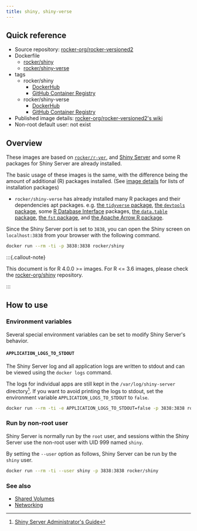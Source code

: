 ```yaml
---
title: shiny, shiny-verse
---
```


## Quick reference

- Source repository: [rocker-org/rocker-versioned2](https://github.com/rocker-org/rocker-versioned2)
- Dockerfile
  - [rocker/shiny](https://github.com/rocker-org/rocker-versioned2/blob/master/dockerfiles/shiny_devel.Dockerfile)
  - [rocker/shiny-verse](https://github.com/rocker-org/rocker-versioned2/blob/master/dockerfiles/shiny-verse_devel.Dockerfile)
- tags
  - rocker/shiny
    - [DockerHub](https://hub.docker.com/r/rocker/shiny/tags)
    - [GitHub Container Registry](https://github.com/rocker-org/rocker-versioned2/pkgs/container/shiny/versions)
  - rocker/shiny-verse
    - [DockerHub](https://hub.docker.com/r/rocker/shiny-verse/tags)
    - [GitHub Container Registry](https://github.com/rocker-org/rocker-versioned2/pkgs/container/shiny-verse/versions)
- Published image details: [rocker-org/rocker-versioned2's wiki](https://github.com/rocker-org/rocker-versioned2/wiki)
- Non-root default user: not exist

## Overview

These images are based on [`rocker/r-ver`](r-ver.md),
and [Shiny Server](https://www.rstudio.com/products/shiny/shiny-server/) and some R packages for Shiny Server are already installed.

The basic usage of these images is the same, with the difference being the amount of additional (R) packages installed.
(See [image details](https://github.com/rocker-org/rocker-versioned2/wiki) for lists of installation packages)

- `rocker/shiny-verse` has already installed many R packages and their dependencies apt packages.
  e.g. [the `tidyverse` package](https://www.tidyverse.org/),
  [the `devtools` package](https://devtools.r-lib.org/),
  some [R Database Interface](https://dbi.r-dbi.org/) packages,
  [the `data.table` package](https://rdatatable.gitlab.io/data.table/), [the `fst` package](https://www.fstpackage.org/),
  and [the Apache Arrow R package](https://arrow.apache.org/docs/r/).

Since the Shiny Server port is set to `3838`,
you can open the Shiny screen on `localhost:3838` from your browser with the following command.

```sh
docker run --rm -ti -p 3838:3838 rocker/shiny
```

:::{.callout-note}

This document is for R 4.0.0 >= images. For R <= 3.6 images,
please check the [rocker-org/shiny](https://github.com/rocker-org/shiny) repository.

:::

## How to use

### Environment variables

Several special environment variables can be set to modify Shiny Server's behavior.

#### `APPLICATION_LOGS_TO_STDOUT`

The Shiny Server log and all application logs are written to stdout and can be viewed using the `docker logs` command.

The logs for individual apps are still kept in the `/var/log/shiny-server` directory[^shiny_server_logs].
If you want to avoid printing the logs to stdout,
set the environment variable `APPLICATION_LOGS_TO_STDOUT` to `false`.

[^shiny_server_logs]: [Shiny Server Administrator's Guide](https://docs.rstudio.com/shiny-server/#application-error-logs)

```sh
docker run --rm -ti -e APPLICATION_LOGS_TO_STDOUT=false -p 3838:3838 rocker/shiny
```

### Run by non-root user

Shiny Server is normally run by the `root` user,
and sessions within the Shiny Server use the non-root user with UID 999 named `shiny`.

By setting the `--user` option as follows, Shiny Server can be run by the `shiny` user.

```sh
docker run --rm -ti --user shiny -p 3838:3838 rocker/shiny
```

### See also

- [Shared Volumes](../../use/shared_volumes.md)
- [Networking](../../use/networking.md)
